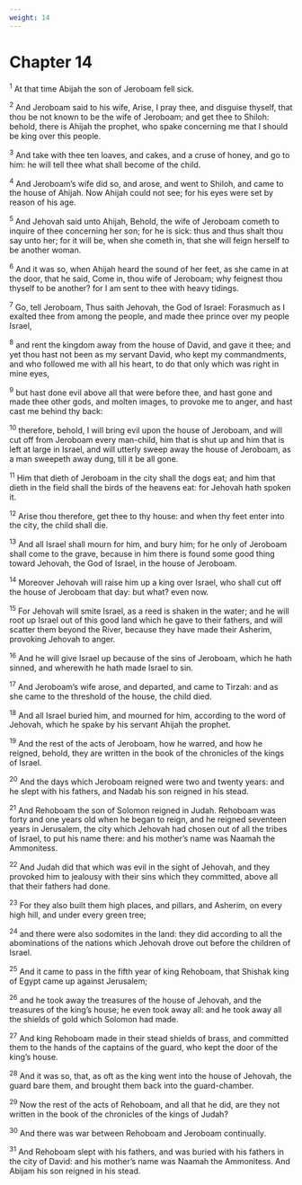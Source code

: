 ```yaml
---
weight: 14
---
```


# Chapter 14

<sup>1</sup> At that time Abijah the son of Jeroboam fell sick. 

<sup>2</sup> And Jeroboam said to his wife, Arise, I pray thee, and disguise thyself, that thou be not known to be the wife of Jeroboam; and get thee to Shiloh: behold, there is Ahijah the prophet, who spake concerning me that I should be king over this people. 

<sup>3</sup> And take with thee ten loaves, and cakes, and a cruse of honey, and go to him: he will tell thee what shall become of the child. 

<sup>4</sup> And Jeroboam’s wife did so, and arose, and went to Shiloh, and came to the house of Ahijah. Now Ahijah could not see; for his eyes were set by reason of his age. 

<sup>5</sup> And Jehovah said unto Ahijah, Behold, the wife of Jeroboam cometh to inquire of thee concerning her son; for he is sick: thus and thus shalt thou say unto her; for it will be, when she cometh in, that she will feign herself to be another woman. 

<sup>6</sup> And it was so, when Ahijah heard the sound of her feet, as she came in at the door, that he said, Come in, thou wife of Jeroboam; why feignest thou thyself to be another? for I am sent to thee with heavy tidings. 

<sup>7</sup> Go, tell Jeroboam, Thus saith Jehovah, the God of Israel: Forasmuch as I exalted thee from among the people, and made thee prince over my people Israel, 

<sup>8</sup> and rent the kingdom away from the house of David, and gave it thee; and yet thou hast not been as my servant David, who kept my commandments, and who followed me with all his heart, to do that only which was right in mine eyes, 

<sup>9</sup> but hast done evil above all that were before thee, and hast gone and made thee other gods, and molten images, to provoke me to anger, and hast cast me behind thy back: 

<sup>10</sup> therefore, behold, I will bring evil upon the house of Jeroboam, and will cut off from Jeroboam every man-child, him that is shut up and him that is left at large in Israel, and will utterly sweep away the house of Jeroboam, as a man sweepeth away dung, till it be all gone. 

<sup>11</sup> Him that dieth of Jeroboam in the city shall the dogs eat; and him that dieth in the field shall the birds of the heavens eat: for Jehovah hath spoken it. 

<sup>12</sup> Arise thou therefore, get thee to thy house: and when thy feet enter into the city, the child shall die. 

<sup>13</sup> And all Israel shall mourn for him, and bury him; for he only of Jeroboam shall come to the grave, because in him there is found some good thing toward Jehovah, the God of Israel, in the house of Jeroboam. 

<sup>14</sup> Moreover Jehovah will raise him up a king over Israel, who shall cut off the house of Jeroboam that day: but what? even now. 

<sup>15</sup> For Jehovah will smite Israel, as a reed is shaken in the water; and he will root up Israel out of this good land which he gave to their fathers, and will scatter them beyond the River, because they have made their Asherim, provoking Jehovah to anger. 

<sup>16</sup> And he will give Israel up because of the sins of Jeroboam, which he hath sinned, and wherewith he hath made Israel to sin. 

<sup>17</sup> And Jeroboam’s wife arose, and departed, and came to Tirzah: and as she came to the threshold of the house, the child died. 

<sup>18</sup> And all Israel buried him, and mourned for him, according to the word of Jehovah, which he spake by his servant Ahijah the prophet. 

<sup>19</sup> And the rest of the acts of Jeroboam, how he warred, and how he reigned, behold, they are written in the book of the chronicles of the kings of Israel. 

<sup>20</sup> And the days which Jeroboam reigned were two and twenty years: and he slept with his fathers, and Nadab his son reigned in his stead. 

<sup>21</sup> And Rehoboam the son of Solomon reigned in Judah. Rehoboam was forty and one years old when he began to reign, and he reigned seventeen years in Jerusalem, the city which Jehovah had chosen out of all the tribes of Israel, to put his name there: and his mother’s name was Naamah the Ammonitess. 

<sup>22</sup> And Judah did that which was evil in the sight of Jehovah, and they provoked him to jealousy with their sins which they committed, above all that their fathers had done. 

<sup>23</sup> For they also built them high places, and pillars, and Asherim, on every high hill, and under every green tree; 

<sup>24</sup> and there were also sodomites in the land: they did according to all the abominations of the nations which Jehovah drove out before the children of Israel. 

<sup>25</sup> And it came to pass in the fifth year of king Rehoboam, that Shishak king of Egypt came up against Jerusalem; 

<sup>26</sup> and he took away the treasures of the house of Jehovah, and the treasures of the king’s house; he even took away all: and he took away all the shields of gold which Solomon had made. 

<sup>27</sup> And king Rehoboam made in their stead shields of brass, and committed them to the hands of the captains of the guard, who kept the door of the king’s house. 

<sup>28</sup> And it was so, that, as oft as the king went into the house of Jehovah, the guard bare them, and brought them back into the guard-chamber. 

<sup>29</sup> Now the rest of the acts of Rehoboam, and all that he did, are they not written in the book of the chronicles of the kings of Judah? 

<sup>30</sup> And there was war between Rehoboam and Jeroboam continually. 

<sup>31</sup> And Rehoboam slept with his fathers, and was buried with his fathers in the city of David: and his mother’s name was Naamah the Ammonitess. And Abijam his son reigned in his stead. 


